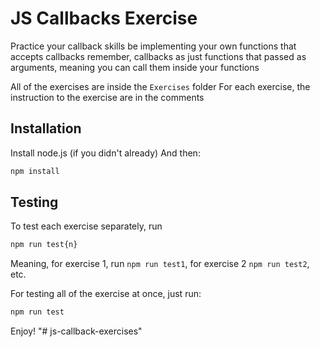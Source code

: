 # JS Callbacks Exercise

Practice your callback skills be implementing your own functions that accepts callbacks
remember, callbacks as just functions that passed as arguments, meaning you can call them inside your functions

All of the exercises are inside the `Exercises` folder
For each exercise, the instruction to the exercise are in the comments

## Installation

Install node.js (if you didn't already)
And then:

```sh
npm install
```

## Testing

To test each exercise separately, run

```sh
npm run test{n}
```

Meaning, for exercise 1, run `npm run test1`, for exercise 2 `npm run test2`, etc.

For testing all of the exercise at once, just run:

```sh
npm run test
```

Enjoy!
"# js-callback-exercises" 

